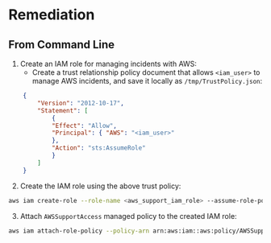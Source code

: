 # Remediation

## From Command Line

1. Create an IAM role for managing incidents with AWS:
    - Create a trust relationship policy document that allows `<iam_user>` to manage AWS incidents, and save it locally as `/tmp/TrustPolicy.json`:

```json
    {
        "Version": "2012-10-17",
        "Statement": [
            {
            "Effect": "Allow",
            "Principal": { "AWS": "<iam_user>"
            },
            "Action": "sts:AssumeRole"
            }
        ]
    }
```

2. Create the IAM role using the above trust policy:

```sh
aws iam create-role --role-name <aws_support_iam_role> --assume-role-policy-document file:///tmp/TrustPolicy.json
```

3. Attach `AWSSupportAccess` managed policy to the created IAM role:

```sh
aws iam attach-role-policy --policy-arn arn:aws:iam::aws:policy/AWSSupportAccess --role-name <aws_support_iam_role>
```

